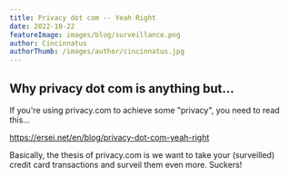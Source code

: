 ```yaml
---
title: Privacy dot com -- Yeah Right
date: 2022-10-22
featureImage: images/blog/surveillance.png
author: Cincinnatus
authorThumb: /images/author/cincinnatus.jpg
---
```


## Why privacy dot com is anything but...

If you're using privacy.com to achieve some "privacy", you need to read this...

https://ersei.net/en/blog/privacy-dot-com-yeah-right

Basically, the thesis of privacy.com is we want to take your (surveilled) credit card transactions and surveil them even more. Suckers!